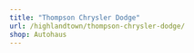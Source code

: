 ```yaml
---
title: "Thompson Chrysler Dodge"
url: /highlandtown/thompson-chrysler-dodge/
shop: Autohaus
---
```


